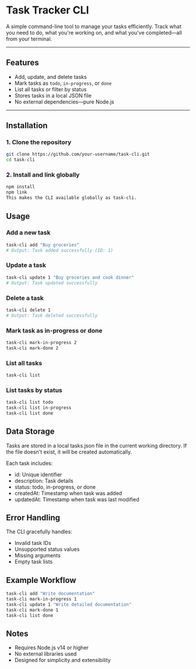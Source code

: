 # Task Tracker CLI

A simple command-line tool to manage your tasks efficiently. Track what you need to do, what you're working on, and what you've completed—all from your terminal.

---

## Features

- Add, update, and delete tasks
- Mark tasks as `todo`, `in-progress`, or `done`
- List all tasks or filter by status
- Stores tasks in a local JSON file
- No external dependencies—pure Node.js

---

## Installation

### 1. Clone the repository

```bash
git clone https://github.com/your-username/task-cli.git
cd task-cli
```

### 2. Install and link globally

```bash
npm install
npm link
This makes the CLI available globally as task-cli.
```

## Usage

### Add a new task

```bash
task-cli add "Buy groceries"
# Output: Task added successfully (ID: 1)
```

### Update a task

```bash
task-cli update 1 "Buy groceries and cook dinner"
# Output: Task updated successfully
```

### Delete a task

```bash
task-cli delete 1
# Output: Task deleted successfully
```

### Mark task as in-progress or done

```bash
task-cli mark-in-progress 2
task-cli mark-done 2
```

### List all tasks

```bash
task-cli list
```

### List tasks by status

```bash
task-cli list todo
task-cli list in-progress
task-cli list done
```

## Data Storage

Tasks are stored in a local tasks.json file in the current working directory. If the file doesn't exist, it will be created automatically.

Each task includes:

- id: Unique identifier
- description: Task details
- status: todo, in-progress, or done
- createdAt: Timestamp when task was added
- updatedAt: Timestamp when task was last modified

## Error Handling

The CLI gracefully handles:

- Invalid task IDs
- Unsupported status values
- Missing arguments
- Empty task lists

## Example Workflow

```bash
task-cli add "Write documentation"
task-cli mark-in-progress 1
task-cli update 1 "Write detailed documentation"
task-cli mark-done 1
task-cli list done
```

## Notes

- Requires Node.js v14 or higher
- No external libraries used
- Designed for simplicity and extensibility
